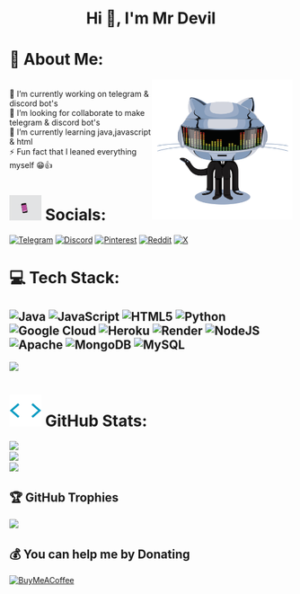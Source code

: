 <h1 align="center">Hi 👋, I'm Mr Devil</h1>


# 💫 About Me:
<img align="right" height="250px" width="250px" alt="𝙶𝙸𝙵" src="https://github.com/mrdevil42023/mrdevil42023/blob/main/MrDevil.webp"/>


<br/>
🔭 I’m currently working on telegram & discord bot's <br>👯 I’m looking for  collaborate to make telegram & discord bot's <br>🌱 I’m currently learning java,javascript & html<br>⚡ Fun fact that I leaned everything myself 😁👍


<h1> <img src="https://github.com/mrdevil42023/mrdevil42023/blob/main/SocialDevil.gif" width="57px"> Socials: </h1>

[![Telegram](https://img.shields.io/badge/Telegram-%234285F4.svg?logo=telegram&logoColor=white)](http://t.me/mrdevil12) [![Discord](https://img.shields.io/badge/Discord-%237289DA.svg?logo=discord&logoColor=white)](https://Discordapp.com/users/1193843296515145822) [![Pinterest](https://img.shields.io/badge/Pinterest-%23E60023.svg?logo=Pinterest&logoColor=white)](https://pinterest.com/mrdevil0666) [![Reddit](https://img.shields.io/badge/Reddit-%23FF4500.svg?logo=Reddit&logoColor=white)](https://reddit.com/user/mrdevil0666) [![X](https://img.shields.io/badge/X-black.svg?logo=X&logoColor=white)](https://x.com/mrdevil1864) 


# 💻 Tech Stack:
![Java](https://img.shields.io/badge/java-%23ED8B00.svg?style=for-the-badge&logo=openjdk&logoColor=white) ![JavaScript](https://img.shields.io/badge/javascript-%23323330.svg?style=for-the-badge&logo=javascript&logoColor=%23F7DF1E) ![HTML5](https://img.shields.io/badge/html5-%23E34F26.svg?style=for-the-badge&logo=html5&logoColor=white) ![Python](https://img.shields.io/badge/python-3670A0?style=for-the-badge&logo=python&logoColor=ffdd54) ![Google Cloud](https://img.shields.io/badge/GoogleCloud-%234285F4.svg?style=for-the-badge&logo=google-cloud&logoColor=white) ![Heroku](https://img.shields.io/badge/heroku-%23430098.svg?style=for-the-badge&logo=heroku&logoColor=white) ![Render](https://img.shields.io/badge/Render-%46E3B7.svg?style=for-the-badge&logo=render&logoColor=white) ![NodeJS](https://img.shields.io/badge/node.js-6DA55F?style=for-the-badge&logo=node.js&logoColor=white) ![Apache](https://img.shields.io/badge/apache-%23D42029.svg?style=for-the-badge&logo=apache&logoColor=white) ![MongoDB](https://img.shields.io/badge/MongoDB-%234ea94b.svg?style=for-the-badge&logo=mongodb&logoColor=white) ![MySQL](https://img.shields.io/badge/mysql-4479A1.svg?style=for-the-badge&logo=mysql&logoColor=white)
---
[![](https://visitcount.itsvg.in/api?id=mrdevil42023&icon=5&color=2)](https://visitcount.itsvg.in)


<h1> <img src="https://github.com/mrdevil42023/mrdevil42023/blob/main/Stats.webp" width="57px"> GitHub Stats: </h1>

![](https://github-readme-stats.vercel.app/api?username=mrdevil42023&theme=chartreuse-dark&hide_border=false&include_all_commits=false&count_private=false)<br/>
![](https://github-readme-streak-stats.herokuapp.com/?user=mrdevil42023&theme=chartreuse-dark&hide_border=false)<br/>
![](https://github-readme-stats.vercel.app/api/top-langs/?username=mrdevil42023&theme=chartreuse-dark&hide_border=false&include_all_commits=false&count_private=false&layout=compact)

## 🏆 GitHub Trophies
![](https://github-profile-trophy.vercel.app/?username=mrdevil42023&theme=one_dark_pro&no-frame=false&no-bg=false&margin-w=4)



  ## 💰 You can help me by Donating
  [![BuyMeACoffee](https://img.shields.io/badge/Buy%20Me%20a%20Coffee-ffdd00?style=for-the-badge&logo=buy-me-a-coffee&logoColor=black)](https://buymeacoffee.com/mrdevil) 

  
<!-- Proudly created with GPRM ( https://gprm.itsvg.in ) -->

